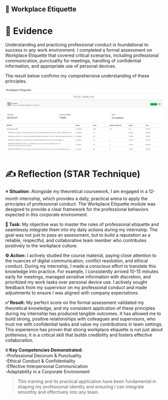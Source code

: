 ## 👔 Workplace Etiquette

# 🧾 Evidence

Understanding and practicing professional conduct is foundational to success in any work environment. I completed a formal assessment on Workplace Etiquette that covered critical scenarios, including professional communication, punctuality for meetings, handling of confidential information, and appropriate use of personal devices.

The result below confirms my comprehensive understanding of these principles.

![Workplace Etiquette](../assets/Work-Place.png)

# ✍️ Reflection (STAR Technique)

**⭐ Situation:**
Alongside my theoretical coursework, I am engaged in a 12-month internship, which provides a daily, practical arena to apply the principles of professional conduct. The Workplace Etiquette module was designed to provide a clear framework for the professional behaviors expected in this corporate environment.

**🎯 Task:**
My objective was to master the rules of professional etiquette and seamlessly integrate them into my daily actions during my internship. The goal was not just to pass an assessment, but to build a reputation as a reliable, respectful, and collaborative team member who contributes positively to the workplace culture.

**⚙️ Action:**
I actively studied the course material, paying close attention to the nuances of digital communication, conflict resolution, and ethical conduct. During my internship, I made a conscious effort to translate this knowledge into practice. For example, I consistently arrived 10-15 minutes early for meetings, managed sensitive information with discretion, and prioritized my work tasks over personal device use. I actively sought feedback from my supervisor on my professional conduct and made adjustments to ensure I was aligned with company expectations.

**✅ Result:**
My perfect score on the formal assessment validated my theoretical knowledge, and my consistent application of these principles during my internship has produced tangible outcomes. It has allowed me to build strong, positive relationships with colleagues and supervisors, who trust me with confidential tasks and value my contributions in team settings. This experience has proven that strong workplace etiquette is not just about politeness; it is a critical skill that builds credibility and fosters effective collaboration.

**💡 Key Competencies Demonstrated:**   
-Professional Decorum & Punctuality  
-Ethical Conduct & Confidentiality  
-Effective Interpersonal Communication  
-Adaptability in a Corporate Environment

 > This training and its practical application have been fundamental in shaping my professional identity and ensuring I can integrate smoothly and effectively into any team.
